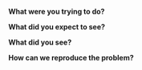 <!-- Please fill out the following questions, thanks! -->

**What were you trying to do?**

**What did you expect to see?**

**What did you see?**

**How can we reproduce the problem?**

